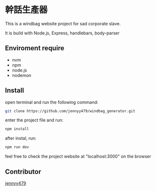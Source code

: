 # 幹話生產器

This is a windbag website project for sad corporate slave.

It is build with Node.js, Express, handlebars, body-parser

## Enviroment require
- nvm
- npm
- node.js
- nodemon

## Install
open terminal and run the following command:
```bash
git clone https://github.com/jennyy479/windbag_generator.git
```
enter the project file and run:
```bash
npm install
```
after instal, run:
```bash
npm run dev
```
feel free to check the project website at "localhost:3000" on the browser

## Contributor
[jennyy479](https://github.com/jennyy479)
